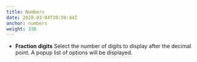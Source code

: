 ```yaml
---
title: Numbers
date: 2020-03-04T10:59:44Z
anchor: numbers
weight: 330
---
```


* **Fraction digits** Select the number of digits to display after the
  decimal point. A popup list of options will be displayed.
